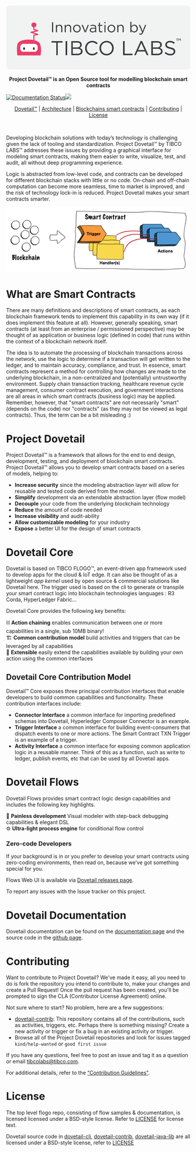 <p align="center">
  <img src ="images/TIBCO Labs final with TM2-08_email.png" />
</p>

<p align="center" >
  <b>Project Dovetail™ is an Open Source tool for modelling blockchain smart contracts</b>
</p>

[![Documentation Status](https://travis-ci.org/TIBCOSoftware/dovetail.svg?branch=master)](https://travis-ci.org/TIBCOSoftware/dovetail)<img src="https://img.shields.io/badge/license-BSD%20style-blue.svg"/>

<p align="center">
  <a href="#project-dovetail">Dovetail™</a> | <a href="#dovetail-core">Architecture</a> | <a href="#what-are-smart-contracts">Blockchains smart contracts</a> | <a href="#contributing">Contributing</a> | <a href="#license">License</a>
</p>

<br/>

Developing blockchain solutions with today’s technology is challenging given the lack of tooling and standardization. Project Dovetail™ by TIBCO LABS™ addresses these issues by providing a graphical interface for modeling smart contracts, making them easier to write, visualize, test, and audit, all without deep programming experience. 

Logic is abstracted from low-level code, and contracts can be developed for different blockchain stacks with little or no code. 
On-chain and off-chain computation can become more seamless, time to market is improved, and the risk of technology lock-in is reduced. Project Dovetail makes your smart contracts smarter. 
<br/>

<p align="center">
  <img src ="images/eventhandlers.png" />
</p>

# What are Smart Contracts

There are many definitions and descriptions of smart contracts, as each blockchain framework tends to implement this capability in its own way (if it does implement this feature at all). However, generally speaking, smart contracts (at least from an enterprise / permissioned perspective) may be thought of as application or business logic (defined in code) that runs within the context of a blockchain network itself.

The idea is to automate the processing of blockchain transactions across the network, use the logic to determine if a transaction will get written to the ledger, and to maintain accuracy, compliance, and trust.  In essence, smart contracts represent a method for controlling how changes are made to the underlying blockchain, in a non-centralized and (potentially) untrustworthy environment.  Supply chain transaction tracking, healthcare revenue cycle management, consumer contract execution, and government interactions are all areas in which smart contracts (business logic) may be applied.
Remember, however, that "smart contracts" are not necessarily "smart" (depends on the code) nor "contracts" (as they may not be viewed as legal contracts).  Thus, the term can be a bit misleading :)


# Project Dovetail

Project Dovetail™ is a framework that allows for the end to end design, development, testing, and deployment of blockchain smart contracts.  Project Dovetail™ allows you to develop smart contracts based on a series of models, helping to:

* **Increase security** since the modeling abstraction layer will allow for reusable and tested code derived from the model.
* **Simplify** development via an extendable abstraction layer (flow model)
* **Decouple** your code from the underlying blockchain technology
* **Reduce** the amount of code needed
* **Increase visibility** and audit-ability
* **Allow customizable modeling** for your industry
* **Expose** a better UI for the design of smart contracts

# Dovetail Core

Dovetail is based on TIBCO FLOGO™, an event-driven app framework used to develop apps for the cloud & IoT edge. It can also be thought of as a lightweight *app kernel* used by open source & commercial solutions like Dovetail here. The trigger used is based on the cli to generate or transpile your smart contract logic into blockchain technologies languages : R3 Corda, HyperLedger Fabric...

Dovetail Core provides the following key benefits:

⛓ **Action chaining** enables communication between one or more capabilities in a single, sub 10MB binary!<br/>
🏗 **Common contribution model** build activities and triggers that can be leveraged by all capabilities<br/>
🔨 **Extensible** easily extend the capabilities available by building your own action using the common interfaces<br/>

## Dovetail Core Contribution Model

Dovetail™ Core exposes three principal contribution interfaces that enable developers to build common capabilities and functionality. These contribution interfaces include:

* **Connector Interface** a common interface for importing predefined schemas into Dovetail, Hyperledger Composer Connector is an example.
* **Trigger Interface** a common interface for building event-consumers that dispatch events to one or more actions. The Smart Contract TXN Trigger is an example of a trigger.
* **Activity Interface** a common interface for exposing common application logic in a reusable manner. Think of this as a function, such as write to ledger, publish events, etc that can be used by all Dovetail apps.


# Dovetail Flows

Dovetail Flows provides smart contract logic design capabilities and includes the following key highlights.

🌈 **Painless development** Visual modeler with step-back debugging capabilities & elegant DSL<br/>
⚙️ **Ultra-light process engine** for conditional flow control


### Zero-code Developers

If your background is in or you prefer to develop your smart contracts using zero-coding environments, then read on, because we’ve got something special for you.

Flows Web UI is available via [Dovetail releases page](https://github.com/TIBCOSoftware/dovetail/releases).

To report any issues with the Issue tracker on this project.

# Dovetail Documentation

Dovetail documentation can be found on the [documentation page](https://tibcosoftware.github.io/dovetail/) and the source code in the [github page](https://github.com/TIBCOSoftware/dovetail).

# Contributing
Want to contribute to Project Dovetail? We've made it easy, all you need to do is fork the repository you intend to contribute to, make your changes and create a Pull Request! Once the pull request has been created, you'll be prompted to sign the CLA (Contributor License Agreement) online.

Not sure where to start? No problem, here are a few suggestions:

* [dovetail-contrib](https://github.com/TIBCOSoftware/dovetail-contrib): This repository contains all of the contributions, such as activities, triggers, etc. Perhaps there is something missing? Create a new activity or trigger or fix a bug in an existing activity or trigger.
* Browse all of the Project Dovetail repositories and look for issues tagged `kind/help-wanted` or `good first issue`

If you have any questions, feel free to post an issue and tag it as a question or email <tibcolabs@tibco.com>. 

For additional details, refer to the [“Contribution Guidelines”](https://github.com/TIBCOSoftware/dovetail/blob/master/CONTRIBUTING.md).

# License 
The top level flogo repo, consisting of flow samples & documentation, is licensed licensed under a BSD-style license. Refer to [LICENSE](https://github.com/TIBCOSoftware/dovetail/blob/master/LICENSE) for license text.

Dovetail source code in [dovetail-cli](https://github.com/TIBCOSoftware/dovetail-cli), [dovetail-contrib](https://github.com/TIBCOSoftware/dovetail-contrib), [dovetail-java-lib](https://github.com/TIBCOSoftware/dovetail-java-lib) are all licensed under a BSD-style license, refer to [LICENSE](https://github.com/TIBCOSoftware/dovetail/blob/master/LICENSE) 

